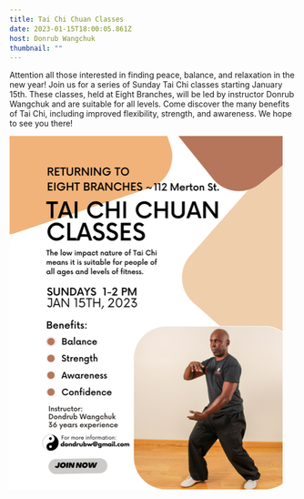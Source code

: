 ```yaml
---
title: Tai Chi Chuan Classes
date: 2023-01-15T18:00:05.861Z
host: Donrub Wangchuk
thumbnail: ""
---
```

Attention all those interested in finding peace, balance, and relaxation in the new year! Join us for a series of Sunday Tai Chi classes starting January 15th. These classes, held at Eight Branches, will be led by instructor Donrub Wangchuk and are suitable for all levels. Come discover the many benefits of Tai Chi, including improved flexibility, strength, and awareness. We hope to see you there!

![](unnamed-5-.png)
